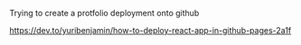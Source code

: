 Trying to create a protfolio deployment onto github

https://dev.to/yuribenjamin/how-to-deploy-react-app-in-github-pages-2a1f

